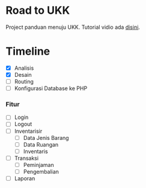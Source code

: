 # Road to UKK
Project panduan menuju UKK. Tutorial vidio ada [disini](https://youtube.com/hilmizul).

# Timeline
- [x] Analisis
- [x] Desain
- [ ] Routing
- [ ] Konfigurasi Database ke PHP

### Fitur
- [ ] Login
- [ ] Logout
- [ ] Inventarisir
  - [ ] Data Jenis Barang
  - [ ] Data Ruangan
  - [ ] Inventaris
- [ ] Transaksi
  - [ ] Peminjaman
  - [ ] Pengembalian
- [ ] Laporan